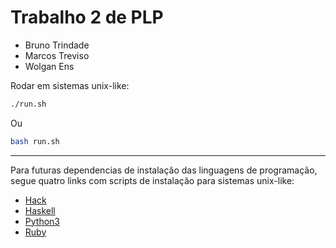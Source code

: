 # Trabalho 2 de PLP

* Bruno Trindade
* Marcos Treviso
* Wolgan Ens


Rodar em sistemas unix-like: 
```bash
./run.sh
```
Ou

```bash
bash run.sh
```

---

Para futuras dependencias de instalação das linguagens de programação, segue quatro links com scripts de instalação para sistemas unix-like:

* [Hack](https://gist.github.com/meitcher/c0659bdcea3f09480565)
* [Haskell](https://gist.github.com/meitcher/b1616e170bf051ebdad7)
* [Python3](https://gist.github.com/meitcher/11a17e991743e1df8895)
* [Ruby](https://gist.github.com/meitcher/d43676fe5773104082c3)